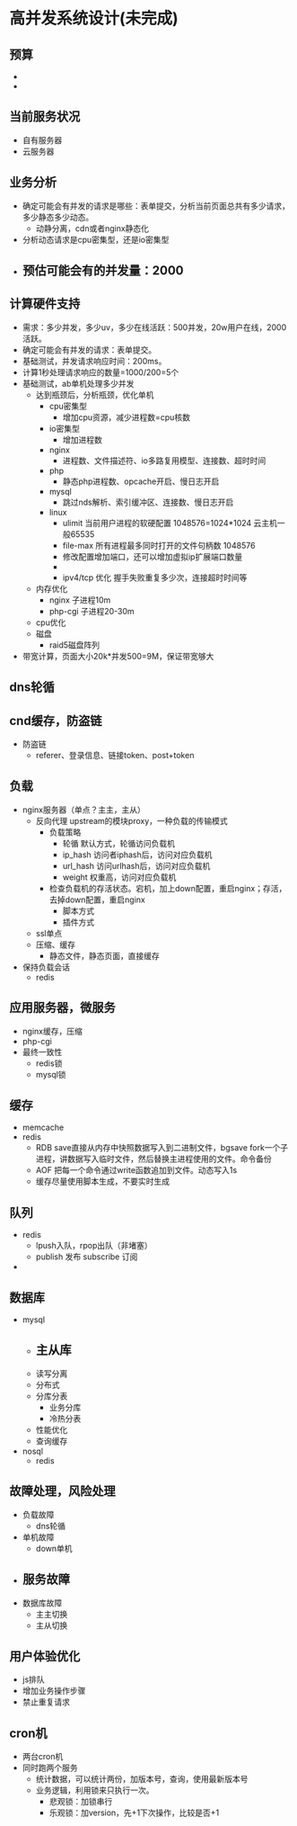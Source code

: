 # 高并发系统设计(未完成)

## 预算
  - 
  - 

## 当前服务状况
  - 自有服务器 
  - 云服务器

## 业务分析
 - 确定可能会有并发的请求是哪些：表单提交，分析当前页面总共有多少请求，多少静态多少动态。
    - 动静分离，cdn或者nginx静态化
 - 分析动态请求是cpu密集型，还是io密集型
 - 预估可能会有的并发量：2000
    - 


## 计算硬件支持
  - 需求：多少并发，多少uv，多少在线活跃：500并发，20w用户在线，2000活跃。
  - 确定可能会有并发的请求：表单提交。
  - 基础测试，并发请求响应时间：200ms。
  - 计算1秒处理请求响应的数量=1000/200=5个
  - 基础测试，ab单机处理多少并发
    - 达到瓶颈后，分析瓶颈，优化单机
      - cpu密集型
        - 增加cpu资源，减少进程数=cpu核数
      - io密集型
        - 增加进程数
      - nginx
        - 进程数、文件描述符、io多路复用模型、连接数、超时时间
      - php
        - 静态php进程数、opcache开启、慢日志开启
      - mysql
        - 跳过nds解析、索引缓冲区、连接数、慢日志开启
      - linux
        - ulimit 当前用户进程的软硬配置 1048576=1024*1024 云主机一般65535
        - file-max 所有进程最多同时打开的文件句柄数 1048576 
        - 修改配置增加端口，还可以增加虚拟ip扩展端口数量
        - 
        - ipv4/tcp 优化 握手失败重复多少次，连接超时时间等
    - 内存优化
      - nginx 子进程10m
      - php-cgi 子进程20-30m
    - cpu优化
    - 磁盘
      - raid5磁盘阵列
  - 带宽计算，页面大小20k\*并发500=9M，保证带宽够大

## dns轮循

## cnd缓存，防盗链
  - 防盗链
    - referer、登录信息、链接token、post+token

## 负载
  - nginx服务器（单点？主主，主从）
    - 反向代理 upstream的模块proxy，一种负载的传输模式
      - 负载策略
        - 轮循 默认方式，轮循访问负载机
        - ip_hash 访问者iphash后，访问对应负载机
        - url_hash 访问urlhash后，访问对应负载机
        - weight 权重高，访问对应负载机
      - 检查负载机的存活状态。宕机，加上down配置，重启nginx；存活，去掉down配置，重启nginx
        - 脚本方式
        - 插件方式
    - ssl单点
    - 压缩、缓存
      - 静态文件，静态页面，直接缓存
  - 保持负载会话
    - redis

## 应用服务器，微服务
  - nginx缓存，压缩
  - php-cgi
  - 最终一致性
    - redis锁
    - mysql锁

## 缓存
  - memcache
  - redis
    - RDB save直接从内存中快照数据写入到二进制文件，bgsave fork一个子进程，讲数据写入临时文件，然后替换主进程使用的文件。命令备份
    - AOF 把每一个命令通过write函数追加到文件。动态写入1s
    - 缓存尽量使用脚本生成，不要实时生成

## 队列
  - redis
    - lpush入队，rpop出队（非堵塞）
    - publish 发布 subscribe 订阅
  - 

## 数据库
  - mysql
    - 主从库
      -  
    - 读写分离
    - 分布式
    - 分库分表
      - 业务分库
      - 冷热分表
    - 性能优化
    - 查询缓存
  - nosql
    - redis

## 故障处理，风险处理
  - 负载故障
    - dns轮循
  - 单机故障
    - down单机
  - 服务故障
    - 
  - 数据库故障
    - 主主切换
    - 主从切换


## 用户体验优化
  - js排队
  - 增加业务操作步骤
  - 禁止重复请求

## cron机
  - 两台cron机
   - 同时跑两个服务
     - 统计数据，可以统计两份，加版本号，查询，使用最新版本号
     - 业务逻辑，利用锁来只执行一次。
       - 悲观锁：加锁串行
       - 乐观锁：加version，先+1下次操作，比较是否+1